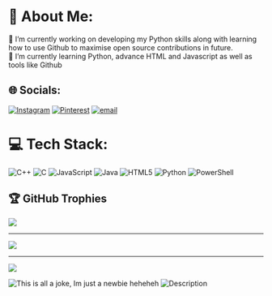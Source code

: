 # 💫 About Me:
🔭 I’m currently working on developing my Python skills along with learning how to use Github to maximise open source contributions in future. <br>🌱 I’m currently learning Python, advance HTML and Javascript as well as tools like Github<br>


## 🌐 Socials:
[![Instagram](https://img.shields.io/badge/Instagram-%23E4405F.svg?logo=Instagram&logoColor=white)](https://instagram.com/deeksha_07._) [![Pinterest](https://img.shields.io/badge/Pinterest-%23E60023.svg?logo=Pinterest&logoColor=white)](https://pinterest.com/deeksha1604) [![email](https://img.shields.io/badge/Email-D14836?logo=gmail&logoColor=white)](mailto:deeksha231106@gmail.com) 

# 💻 Tech Stack:
![C++](https://img.shields.io/badge/c++-%2300599C.svg?style=flat&logo=c%2B%2B&logoColor=white) ![C](https://img.shields.io/badge/c-%2300599C.svg?style=flat&logo=c&logoColor=white) ![JavaScript](https://img.shields.io/badge/javascript-%23323330.svg?style=flat&logo=javascript&logoColor=%23F7DF1E) ![Java](https://img.shields.io/badge/java-%23ED8B00.svg?style=flat&logo=openjdk&logoColor=white) ![HTML5](https://img.shields.io/badge/html5-%23E34F26.svg?style=flat&logo=html5&logoColor=white) ![Python](https://img.shields.io/badge/python-3670A0?style=flat&logo=python&logoColor=ffdd54) ![PowerShell](https://img.shields.io/badge/PowerShell-%235391FE.svg?style=flat&logo=powershell&logoColor=white)

## 🏆 GitHub Trophies
![](https://github-profile-trophy.vercel.app/?username=deekshaagrawal1&theme=radical&no-frame=false&no-bg=false&margin-w=4)

---
[![](https://visitcount.itsvg.in/api?id=deekshaagrawal1&icon=2&color=10)](https://visitcount.itsvg.in)

<!-- Proudly created with GPRM ( https://gprm.itsvg.in ) -->

---
[![](https://visitcount.itsvg.in/api?id=deekshaagrawal1&icon=0&color=0)](https://visitcount.itsvg.in)

<!-- Proudly created with GPRM ( https://gprm.itsvg.in ) -->
![This is all a joke, Im just a newbie heheheh](https://media3.giphy.com/media/v1.Y2lkPTc5MGI3NjExNDF3bzNjYnJnaDhza3FwZm14MHU3bGxxNGNtZDFleDk3aWRseHY0eiZlcD12MV9pbnRlcm5hbF9naWZfYnlfaWQmY3Q9Zw/ommuP8WSHjdOY4vjOV/giphy.gif)
![Description](https://media1.giphy.com/media/v1.Y2lkPTc5MGI3NjExb3VoMGZvazd6amR0Y2xucW5rOWZlbDJkbHczano1dWYydTFuMjliYSZlcD12MV9pbnRlcm5hbF9naWZfYnlfaWQmY3Q9Zw/g5zmY0BtDnNsl2p07D/giphy.gif)
